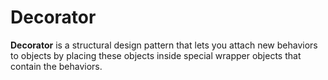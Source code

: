 Decorator
===================

**Decorator** is a structural design pattern that lets you attach new behaviors to objects by placing these objects
inside special wrapper objects that contain the behaviors.